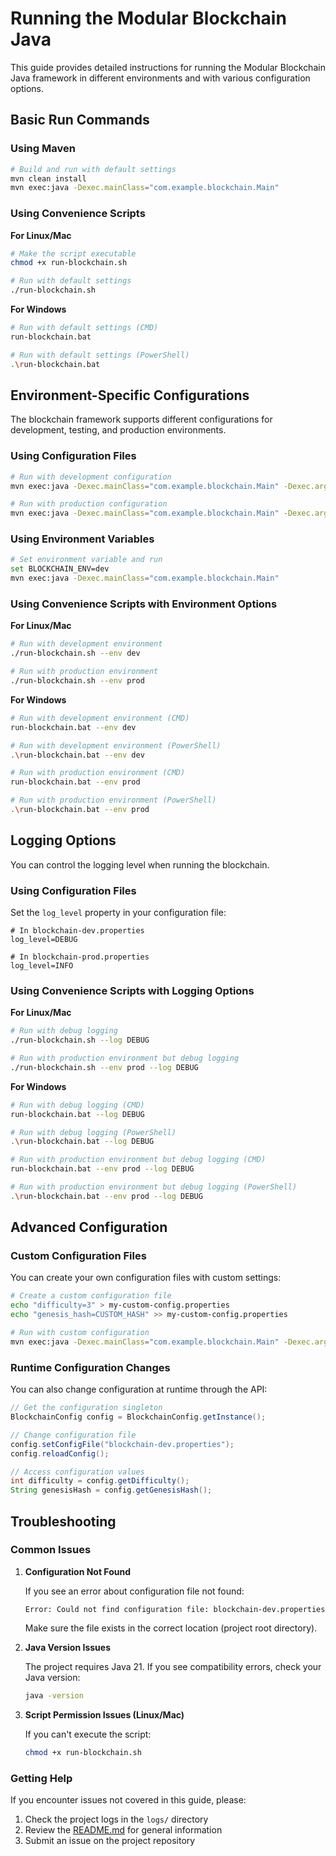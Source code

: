 # Running the Modular Blockchain Java

This guide provides detailed instructions for running the Modular Blockchain Java framework in different environments and with various configuration options.

## Basic Run Commands

### Using Maven

```bash
# Build and run with default settings
mvn clean install
mvn exec:java -Dexec.mainClass="com.example.blockchain.Main"
```

### Using Convenience Scripts

**For Linux/Mac**
```bash
# Make the script executable
chmod +x run-blockchain.sh

# Run with default settings
./run-blockchain.sh
```

**For Windows**
```bash
# Run with default settings (CMD)
run-blockchain.bat

# Run with default settings (PowerShell)
.\run-blockchain.bat
```

## Environment-Specific Configurations

The blockchain framework supports different configurations for development, testing, and production environments.

### Using Configuration Files

```bash
# Run with development configuration
mvn exec:java -Dexec.mainClass="com.example.blockchain.Main" -Dexec.args="blockchain-dev.properties"

# Run with production configuration
mvn exec:java -Dexec.mainClass="com.example.blockchain.Main" -Dexec.args="blockchain-prod.properties"
```

### Using Environment Variables

```bash
# Set environment variable and run
set BLOCKCHAIN_ENV=dev
mvn exec:java -Dexec.mainClass="com.example.blockchain.Main"
```

### Using Convenience Scripts with Environment Options

**For Linux/Mac**
```bash
# Run with development environment
./run-blockchain.sh --env dev

# Run with production environment
./run-blockchain.sh --env prod
```

**For Windows**
```bash
# Run with development environment (CMD)
run-blockchain.bat --env dev

# Run with development environment (PowerShell)
.\run-blockchain.bat --env dev

# Run with production environment (CMD)
run-blockchain.bat --env prod

# Run with production environment (PowerShell)
.\run-blockchain.bat --env prod
```

## Logging Options

You can control the logging level when running the blockchain.

### Using Configuration Files

Set the `log_level` property in your configuration file:

```properties
# In blockchain-dev.properties
log_level=DEBUG

# In blockchain-prod.properties
log_level=INFO
```

### Using Convenience Scripts with Logging Options

**For Linux/Mac**
```bash
# Run with debug logging
./run-blockchain.sh --log DEBUG

# Run with production environment but debug logging
./run-blockchain.sh --env prod --log DEBUG
```

**For Windows**
```bash
# Run with debug logging (CMD)
run-blockchain.bat --log DEBUG

# Run with debug logging (PowerShell)
.\run-blockchain.bat --log DEBUG

# Run with production environment but debug logging (CMD)
run-blockchain.bat --env prod --log DEBUG

# Run with production environment but debug logging (PowerShell)
.\run-blockchain.bat --env prod --log DEBUG
```

## Advanced Configuration

### Custom Configuration Files

You can create your own configuration files with custom settings:

```bash
# Create a custom configuration file
echo "difficulty=3" > my-custom-config.properties
echo "genesis_hash=CUSTOM_HASH" >> my-custom-config.properties

# Run with custom configuration
mvn exec:java -Dexec.mainClass="com.example.blockchain.Main" -Dexec.args="my-custom-config.properties"
```

### Runtime Configuration Changes

You can also change configuration at runtime through the API:

```java
// Get the configuration singleton
BlockchainConfig config = BlockchainConfig.getInstance();

// Change configuration file
config.setConfigFile("blockchain-dev.properties");
config.reloadConfig();

// Access configuration values
int difficulty = config.getDifficulty();
String genesisHash = config.getGenesisHash();
```

## Troubleshooting

### Common Issues

1. **Configuration Not Found**
   
   If you see an error about configuration file not found:
   
   ```
   Error: Could not find configuration file: blockchain-dev.properties
   ```
   
   Make sure the file exists in the correct location (project root directory).

2. **Java Version Issues**
   
   The project requires Java 21. If you see compatibility errors, check your Java version:
   
   ```bash
   java -version
   ```

3. **Script Permission Issues (Linux/Mac)**
   
   If you can't execute the script:
   
   ```bash
   chmod +x run-blockchain.sh
   ```

### Getting Help

If you encounter issues not covered in this guide, please:

1. Check the project logs in the `logs/` directory
2. Review the [README.md](../README.md) for general information
3. Submit an issue on the project repository